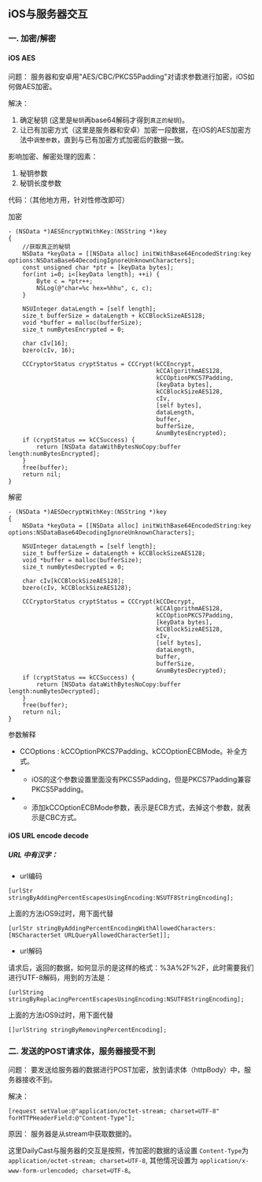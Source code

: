 ## iOS与服务器交互

### 一. 加密/解密

#### iOS AES 

问题： 服务器和安卓用"AES/CBC/PKCS5Padding"对请求参数进行加密，iOS如何做AES加密。

解决： 

1. 确定秘钥 (这里是`秘钥`再base64解码才得到`真正的秘钥`)。
2. 让已有加密方式（这里是服务器和安卓）加密一段数据，在iOS的AES加密方法中`调整参数`，直到与已有加密方式加密后的数据一致。

影响加密、解密处理的因素：

1. 秘钥参数
2. 秘钥长度参数

代码：（其他地方用，针对性修改即可）

加密

```
- (NSData *)AESEncryptWithKey:(NSString *)key
{
    //获取真正的秘钥
    NSData *keyData = [[NSData alloc] initWithBase64EncodedString:key options:NSDataBase64DecodingIgnoreUnknownCharacters];
    const unsigned char *ptr = [keyData bytes];
    for(int i=0; i<[keyData length]; ++i) {
        Byte c = *ptr++;
        NSLog(@"char=%c hex=%hhu", c, c);
    }
    
    NSUInteger dataLength = [self length];
    size_t bufferSize = dataLength + kCCBlockSizeAES128;
    void *buffer = malloc(bufferSize);
    size_t numBytesEncrypted = 0;
    
    char cIv[16];
    bzero(cIv, 16);
    
    CCCryptorStatus cryptStatus = CCCrypt(kCCEncrypt,
                                          kCCAlgorithmAES128,
                                          kCCOptionPKCS7Padding,
                                          [keyData bytes],
                                          kCCBlockSizeAES128,
                                          cIv,
                                          [self bytes],
                                          dataLength,
                                          buffer,
                                          bufferSize,
                                          &numBytesEncrypted);
    if (cryptStatus == kCCSuccess) {
        return [NSData dataWithBytesNoCopy:buffer length:numBytesEncrypted];
    }
    free(buffer);
    return nil;
}

```

解密

```
- (NSData *)AESDecryptWithKey:(NSString *)key
{
    NSData *keyData = [[NSData alloc] initWithBase64EncodedString:key options:NSDataBase64DecodingIgnoreUnknownCharacters];
    
    NSUInteger dataLength = [self length];
    size_t bufferSize = dataLength + kCCBlockSizeAES128;
    void *buffer = malloc(bufferSize);
    size_t numBytesDecrypted = 0;
    
    char cIv[kCCBlockSizeAES128];
    bzero(cIv, kCCBlockSizeAES128);
    
    CCCryptorStatus cryptStatus = CCCrypt(kCCDecrypt,
                                          kCCAlgorithmAES128,
                                          kCCOptionPKCS7Padding,
                                          [keyData bytes],
                                          kCCBlockSizeAES128,
                                          cIv,
                                          [self bytes],
                                          dataLength,
                                          buffer,
                                          bufferSize,
                                          &numBytesDecrypted);
    if (cryptStatus == kCCSuccess) {
        return [NSData dataWithBytesNoCopy:buffer length:numBytesDecrypted];
    }
    free(buffer);
    return nil;
}

```

参数解释

- CCOptions : kCCOptionPKCS7Padding、kCCOptionECBMode。补全方式。
- - iOS的这个参数设置里面没有PKCS5Padding，但是PKCS7Padding兼容PKCS5Padding。
- - 添加kCCOptionECBMode参数，表示是ECB方式，去掉这个参数，就表示是CBC方式。


#### iOS URL encode decode

##### URL 中有汉字：

- url编码

```
[urlStr stringByAddingPercentEscapesUsingEncoding:NSUTF8StringEncoding];

```

上面的方法iOS9过时，用下面代替

```
[urlStr stringByAddingPercentEncodingWithAllowedCharacters:[NSCharacterSet URLQueryAllowedCharacterSet]];

```

- url解码

请求后，返回的数据，如何显示的是这样的格式：%3A%2F%2F，此时需要我们进行UTF-8解码，用到的方法是：

```
[urlString stringByReplacingPercentEscapesUsingEncoding:NSUTF8StringEncoding];

```

上面的方法iOS9过时，用下面代替

```
[]urlString stringByRemovingPercentEncoding];

```

### 二. 发送的POST请求体，服务器接受不到

问题： 要发送给服务器的数据进行POST加密，放到请求体（httpBody）中，服务器接收不到。

解决： 

```
[request setValue:@"application/octet-stream; charset=UTF-8" forHTTPHeaderField:@"Content-Type"];
```

原因： 服务器是从stream中获取数据的。

这里DailyCast与服务器的交互是按照，传加密的数据的话设置 `Content-Type`为 `application/octet-stream; charset=UTF-8`, 其他情况设置为 `application/x-www-form-urlencoded; charset=UTF-8`。
